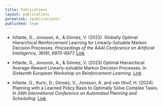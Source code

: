 ```yaml
---
title: Publications
layout: publications
permalink: /publications/
published: true
---
```


* Infante, G., Jonsson, A., & Gómez, V. (2022). Globally Optimal Hierarchical Reinforcement Learning for Linearly-Solvable Markov Decision Processes. *Proceedings of the AAAI Conference on Artificial Intelligence, 36(6), 6970-6977.* [Link](https://doi.org/10.1609/aaai.v36i6.20655)

* Infante, G., Jonsson, A., & Gómez, V. (2023) Optimal Hierarchical Average-Reward Linearly-solvable Markov Decision Processes. *In Sixteenth European Workshop on Reinforcement Learning.* [Link](https://drive.google.com/file/d/1-VDzH8iAUr4DUSiwBIbuj-Rblp7X6pzx/view)

* Infante, G., Kuric, D., Gómez, V., Jonsson, A. and van Hoof, H. (2024). Planning with a Learned Policy Basis to Optimally Solve Complex Tasks. *In 34th International Conference on Automated Planning and Scheduling.* [Link](https://arxiv.org/pdf/2403.15301)



